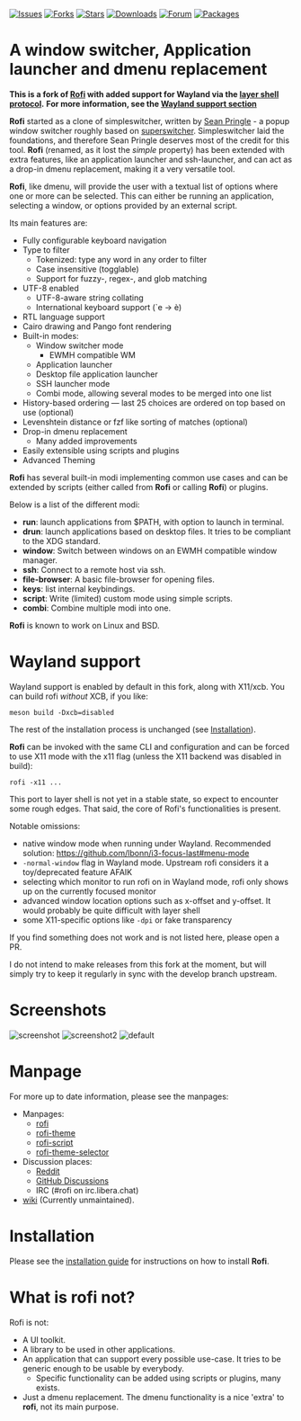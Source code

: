[![Issues](https://img.shields.io/github/issues/davatorium/rofi.svg)](https://github.com/davatorium/rofi/issues)
[![Forks](https://img.shields.io/github/forks/davatorium/rofi.svg)](https://github.com/davatorium/rofi/network)
[![Stars](https://img.shields.io/github/stars/davatorium/rofi.svg)](https://github.com/davatorium/rofi/stargazers)
[![Downloads](https://img.shields.io/github/downloads/davatorium/rofi/total.svg)](https://github.com/davatorium/rofi/releases)
[![Forum](https://img.shields.io/badge/forum-online-green.svg)](https://github.com/davatorium/rofi/discussions)
[![Packages](https://repology.org/badge/tiny-repos/rofi.svg)](https://repology.org/metapackage/rofi/versions)

# A window switcher, Application launcher and dmenu replacement

**This is a fork of [Rofi](https://github.com/davatorium/rofi) with added support for Wayland via the [layer shell protocol](https://github.com/swaywm/wlr-protocols).**
**For more information, see the [Wayland support section](#wayland-support)**

**Rofi** started as a clone of simpleswitcher, written by [Sean Pringle](http://github.com/seanpringle/simpleswitcher) - a
popup window switcher roughly based on [superswitcher](http://code.google.com/p/superswitcher/).
Simpleswitcher laid the foundations, and therefore Sean Pringle deserves most of the credit for this tool. **Rofi**
(renamed, as it lost the *simple* property) has been extended with extra features, like an application launcher and
ssh-launcher, and can act as a drop-in dmenu replacement, making it a very versatile tool.

**Rofi**, like dmenu, will provide the user with a textual list of options where one or more can be selected.
This can either be running an application, selecting a window, or options provided by an external script.

Its main features are:

*   Fully configurable keyboard navigation
*   Type to filter
    *   Tokenized: type any word in any order to filter
    *   Case insensitive (togglable)
    *   Support for fuzzy-, regex-, and glob matching
*   UTF-8 enabled
    *   UTF-8-aware string collating
    *   International keyboard support (\`e -> è)
*   RTL language support
*   Cairo drawing and Pango font rendering
*   Built-in modes:
    *   Window switcher mode
        *   EWMH compatible WM
    *   Application launcher
    *   Desktop file application launcher
    *   SSH launcher mode
    *   Combi mode, allowing several modes to be merged into one list
*   History-based ordering — last 25 choices are ordered on top based on use (optional)
*   Levenshtein distance or fzf like sorting of matches (optional)
*   Drop-in dmenu replacement
    *   Many added improvements
*   Easily extensible using scripts and plugins
*   Advanced Theming

**Rofi** has several built-in modi implementing common use cases and can be extended by scripts (either called from
**Rofi** or calling **Rofi**) or plugins.

Below is a list of the different modi:

* **run**: launch applications from $PATH, with option to launch in terminal.
* **drun**: launch applications based on desktop files. It tries to be compliant to the XDG standard.
* **window**: Switch between windows on an EWMH compatible window manager.
* **ssh**: Connect to a remote host via ssh.
* **file-browser**: A basic file-browser for opening files.
* **keys**: list internal keybindings.
* **script**: Write (limited) custom mode using simple scripts.
* **combi**: Combine multiple modi into one.

**Rofi** is known to work on Linux and BSD.

# Wayland support

Wayland support is enabled by default in this fork, along with X11/xcb. You can build rofi _without_ XCB, if you like:

```
meson build -Dxcb=disabled
```

The rest of the installation process is unchanged (see [Installation](#Installation)).

**Rofi** can be invoked with the same CLI and configuration and can be forced to use X11 mode with the x11 flag (unless the X11 backend was disabled in build):

    rofi -x11 ...

This port to layer shell is not yet in a stable state, so expect to encounter some rough edges. That said, the core of Rofi's functionalities is present.

Notable omissions:

  * native window mode when running under Wayland. Recommended solution: https://github.com/lbonn/i3-focus-last#menu-mode
  * `-normal-window` flag in Wayland mode. Upstream rofi considers it a toy/deprecated feature AFAIK
  * selecting which monitor to run rofi on in Wayland mode, rofi only shows up on the currently focused monitor
  * advanced window location options such as x-offset and y-offset. It would probably be quite difficult with layer shell
  * some X11-specific options like `-dpi` or fake transparency

If you find something does not work and is not listed here, please open a PR.

I do not intend to make releases from this fork at the moment, but will simply try to keep it regularly in sync with the develop branch upstream.

# Screenshots

![screenshot](https://raw.githubusercontent.com/davatorium/rofi/next/releasenotes/1.6.0/icons.png)
![screenshot2](https://raw.githubusercontent.com/davatorium/rofi/next/releasenotes/1.6.0/icons2.png)
![default](https://raw.githubusercontent.com/davatorium/rofi/next/releasenotes/1.4.0/rofi-no-fzf.png)

# Manpage

For more up to date information, please see the manpages:

 * Manpages:
     * [rofi](doc/rofi.1.markdown)
     * [rofi-theme](doc/rofi-theme.5.markdown)
     * [rofi-script](doc/rofi-script.5.markdown)
     * [rofi-theme-selector](doc/rofi-theme-selector.1.markdown)
 * Discussion places:
     * [Reddit](https://reddit.com/r/qtools/)
     * [GitHub Discussions](https://github.com/davatorium/rofi/discussions)
     * IRC (#rofi on irc.libera.chat)
 * [wiki](https://github.com/davatorium/rofi/wiki) (Currently unmaintained).

# Installation

Please see the [installation guide](https://github.com/davatorium/rofi/blob/next/INSTALL.md) for instructions on how to
install **Rofi**.

# What is rofi not?

Rofi is not:

*   A UI toolkit.
*   A library to be used in other applications.
*   An application that can support every possible use-case. It tries to be generic enough to be usable by everybody.
    * Specific functionality can be added using scripts or plugins, many exists.
*   Just a dmenu replacement. The dmenu functionality is a nice 'extra' to **rofi**, not its main purpose.

